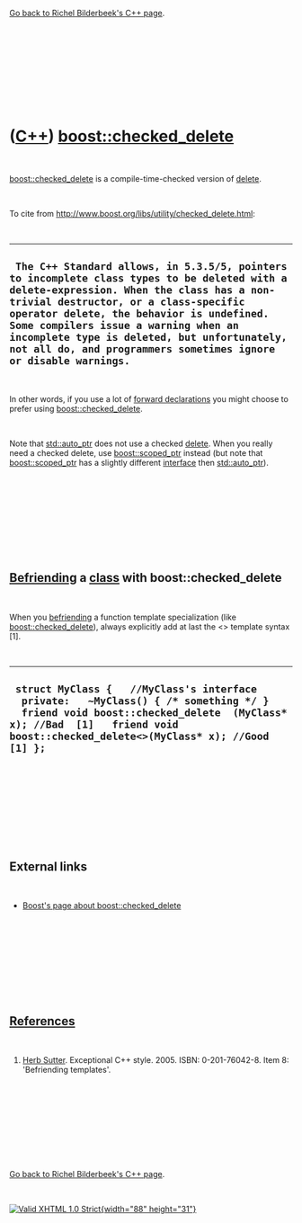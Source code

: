 

[Go back to Richel Bilderbeek's C++ page](Cpp.htm).

 

 

 

 

 

([C++](Cpp.htm)) [boost::checked\_delete](CppChecked_delete.htm)
================================================================

 

[boost::checked\_delete](CppChecked_delete.htm) is a
compile-time-checked version of [delete](CppDelete.htm).

 

To cite from <http://www.boost.org/libs/utility/checked_delete.html>:

 

  -----------------------------------------------------------------------------------------------------------------------------------------------------------------------------------------------------------------------------------------------------------------------------------------------------------------------------------------------------------------------------------------
  ` The C++ Standard allows, in 5.3.5/5, pointers to incomplete class types to be deleted with a delete-expression. When the class has a non-trivial destructor, or a class-specific operator delete, the behavior is undefined. Some compilers issue a warning when an incomplete type is deleted, but unfortunately, not all do, and programmers sometimes ignore or disable warnings.`
  -----------------------------------------------------------------------------------------------------------------------------------------------------------------------------------------------------------------------------------------------------------------------------------------------------------------------------------------------------------------------------------------

 

In other words, if you use a lot of [forward
declarations](CppForwardDeclaration.htm) you might choose to prefer
using [boost::checked\_delete](CppChecked_delete.htm).

 

Note that [std::auto\_ptr](CppAuto_ptr.htm) does not use a checked
[delete](CppDelete.htm). When you really need a checked delete, use
[boost::scoped\_ptr](CppScoped_ptr.htm) instead (but note that
[boost::scoped\_ptr](CppScoped_ptr.htm) has a slightly different
[interface](CppInterface.htm) then [std::auto\_ptr](CppAuto_ptr.htm)).

 

 

 

 

 

[Befriending](CppFriend.htm) a [class](CppClass.htm) with boost::checked\_delete
--------------------------------------------------------------------------------

 

When you [befriending](CppFriend.htm) a function template specialization
(like [boost::checked\_delete](CppChecked_delete.htm)), always
explicitly add at last the &lt;&gt; template syntax \[1\].

 

  ------------------------------------------------------------------------------------------------------------------------------------------------------------------------------------------------------------------------
  ` struct MyClass {   //MyClass's interface   private:   ~MyClass() { /* something */ }   friend void boost::checked_delete  (MyClass* x); //Bad  [1]   friend void boost::checked_delete<>(MyClass* x); //Good [1] };`
  ------------------------------------------------------------------------------------------------------------------------------------------------------------------------------------------------------------------------

 

 

 

 

 

External links
--------------

 

-   [Boost's page about
    boost::checked\_delete](http://www.boost.org/libs/utility/checked_delete.html)

 

 

 

 

 

[References](CppReferences.htm)
-------------------------------

 

1.  [Herb Sutter](CppHerbSutter.htm). Exceptional C++ style. 2005.
    ISBN: 0-201-76042-8. Item 8: 'Befriending templates'.

 

 

 

 

 

[Go back to Richel Bilderbeek's C++ page](Cpp.htm).



 

[![Valid XHTML 1.0 Strict](valid-xhtml10.png){width="88"
height="31"}](http://validator.w3.org/check?uri=referer)
